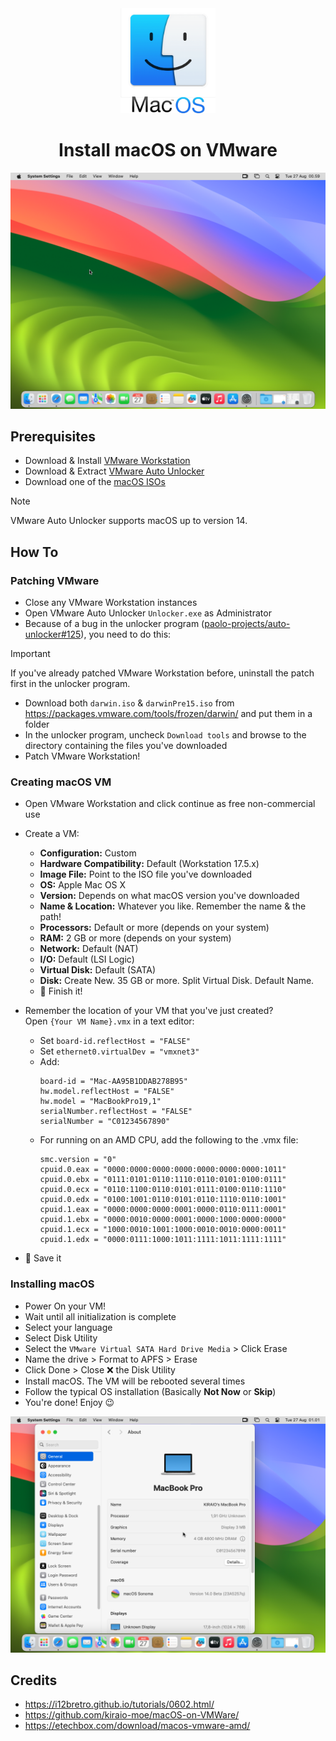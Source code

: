<div align="center">
    <img src="./images/mac-logo.png" width="30%" />
    <h1>Install macOS on VMware</h1>
</div>

![macOS Desktop](./images/screenshot-0.png)

## Prerequisites

- Download & Install [VMware Workstation](https://www.techspot.com/downloads/189-vmware-workstation-for-windows.html "Download VMware Workstation on TechSpot")
- Download & Extract [VMware Auto Unlocker](https://github.com/paolo-projects/auto-unlocker/releases "Download VMware Auto Unlocker on GitHub")
- Download one of the [macOS ISOs](https://data.pyenb.network/macOS/isos/ "Visit Pyenb macOS ISO repository")

> [!NOTE]  
> VMware Auto Unlocker supports macOS up to version 14.

## How To

### Patching VMware

- Close any VMware Workstation instances
- Open VMware Auto Unlocker `Unlocker.exe` as Administrator
- Because of a bug in the unlocker program ([paolo-projects/auto-unlocker#125](https://github.com/paolo-projects/auto-unlocker/issues/125)), you need to do this:

> [!IMPORTANT]  
> If you've already patched VMware Workstation before, uninstall the patch first in the unlocker program.

- Download both `darwin.iso` & `darwinPre15.iso` from <https://packages.vmware.com/tools/frozen/darwin/> and put them in a folder
- In the unlocker program, uncheck `Download tools` and browse to the directory containing the files you've downloaded
- Patch VMware Workstation!

### Creating macOS VM

- Open VMware Workstation and click continue as free non-commercial use
- Create a VM:
  - **Configuration:** Custom
  - **Hardware Compatibility:** Default (Workstation 17.5.x)
  - **Image File:** Point to the ISO file you've downloaded
  - **OS:** Apple Mac OS X
  - **Version:** Depends on what macOS version you've downloaded
  - **Name & Location:** Whatever you like. Remember the name & the path!
  - **Processors:** Default or more (depends on your system)
  - **RAM:** 2 GB or more (depends on your system)
  - **Network:** Default (NAT)
  - **I/O:** Default (LSI Logic)
  - **Virtual Disk:** Default (SATA)
  - **Disk:** Create New. 35 GB or more. Split Virtual Disk. Default Name.
  - 🤜 Finish it!

- Remember the location of your VM that you've just created?  
  Open `{Your VM Name}.vmx` in a text editor:
  - Set `board-id.reflectHost = "FALSE"`
  - Set `ethernet0.virtualDev = "vmxnet3"`
  - Add:
    ```
    board-id = "Mac-AA95B1DDAB278B95"
    hw.model.reflectHost = "FALSE"
    hw.model = "MacBookPro19,1"
    serialNumber.reflectHost = "FALSE"
    serialNumber = "C01234567890"
    ```
  - For running on an AMD CPU, add the following to the .vmx file:
    ```
    smc.version = "0"
    cpuid.0.eax = "0000:0000:0000:0000:0000:0000:0000:1011"
    cpuid.0.ebx = "0111:0101:0110:1110:0110:0101:0100:0111"
    cpuid.0.ecx = "0110:1100:0110:0101:0111:0100:0110:1110"
    cpuid.0.edx = "0100:1001:0110:0101:0110:1110:0110:1001"
    cpuid.1.eax = "0000:0000:0000:0001:0000:0110:0111:0001"
    cpuid.1.ebx = "0000:0010:0000:0001:0000:1000:0000:0000"
    cpuid.1.ecx = "1000:0010:1001:1000:0010:0010:0000:0011"
    cpuid.1.edx = "0000:0111:1000:1011:1111:1011:1111:1111"
    ```

- 💾 Save it

### Installing macOS

- Power On your VM!
- Wait until all initialization is complete
- Select your language
- Select Disk Utility
- Select the `VMware Virtual SATA Hard Drive Media` > Click Erase
- Name the drive > Format to APFS > Erase
- Click Done > Close ❌ the Disk Utility
- Install macOS. The VM will be rebooted several times
- Follow the typical OS installation (Basically **Not Now** or **Skip**)
- You're done! Enjoy 😉

![macOS Info](./images/screenshot-1.png)

## Credits

- https://i12bretro.github.io/tutorials/0602.html/
- https://github.com/kiraio-moe/macOS-on-VMWare/
- https://etechbox.com/download/macos-vmware-amd/